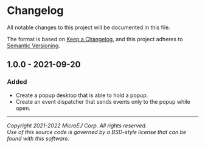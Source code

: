 # Changelog

All notable changes to this project will be documented in this file.

The format is based on [Keep a Changelog](https://keepachangelog.com/en/1.0.0/),
and this project adheres to [Semantic Versioning](https://semver.org/spec/v2.0.0.html).

## 1.0.0 - 2021-09-20

### Added

- Create a popup desktop that is able to hold a popup.
- Create an event dispatcher that sends events only to the popup while open.

---  
_Copyright 2021-2022 MicroEJ Corp. All rights reserved._  
_Use of this source code is governed by a BSD-style license that can be found with this software._  